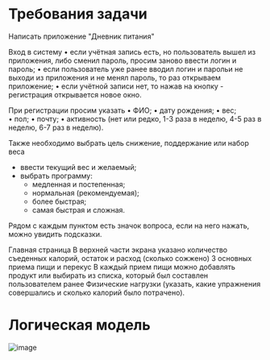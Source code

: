 # Требования задачи
Написать приложение "Дневник питания"

Вход в систему
• если учётная запись есть, но пользователь вышел из приложения, либо сменил пароль, просим заново ввести логин и пароль;
• если пользователь уже ранее вводил логин и парольи не выходи из приложения и не менял пароль, то раз открываем приложение;
• если учётной записи нет, то нажав на кнопку - регистрация открывается новое окно.

При регистрации просим указать
• ФИО;
• дату рождения;
• вес;  
• пол;
• почту;
• активность (нет или редко, 1-3 раза в неделю, 4-5 раз в неделю, 6-7 раз в неделю).

Также необходимо выбрать цель
снижение, поддержание или набор веса 
  * ввести текущий вес и желаемый;
  * выбрать программу:
      - медленная и постепенная;
      - нормальная (рекомендуемая);
      - более быстрая;
      - самая быстрая и сложная.
      
Рядом с каждым пунктом есть значок вопроса, если на него нажать, можно увидить подсказки.

Главная страница
В верхней части экрана указано количество съеденных калорий, остаток и расход (сколько сожжено) 
3 основных приема пищи и перекус
В каждый прием пищи можно добавлять продукт или выбирать из списка, который был составлен пользователем ранее 
Физические нагрузки (указать, какие упражнения совершались и сколько калорий было потрачено).


# Логическая модель
![image](https://user-images.githubusercontent.com/101321771/203850098-7236af6f-883d-4d96-9e33-aaf669ce5dd4.png)
